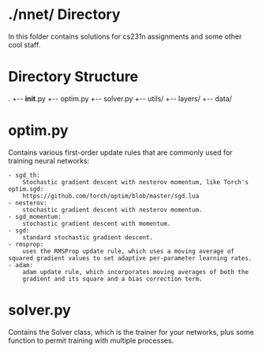 # ./nnet/ Directory

In this folder contains solutions for cs231n assignments and some other cool staff.

# Directory Structure
.
+-- __init__.py
+-- optim.py
+-- solver.py
+-- utils/
+-- layers/
+-- data/

# optim.py

Contains various first-order update rules that are commonly used for training neural networks:

	- sgd_th:
		Stochastic gradient descent with nesterov momentum, like Torch's optim.sgd:
    	https://github.com/torch/optim/blob/master/sgd.lua
	- nesterov:
		stochastic gradient descent with nesterov momentum.
	- sgd_momentum:
		stochastic gradient descent with momentum.
	- sgd:
		standard stochastic gradient descent.
	- rmsprop:
		uses the RMSProp update rule, which uses a moving average of squared gradient values to set adaptive per-parameter learning rates.
	- adam:
		adam update rule, which incorporates moving averages of both the
    	gradient and its square and a bias correction term.

# solver.py

Contains the Solver class, which is the trainer for your networks, plus some function to permit training with multiple processes.


